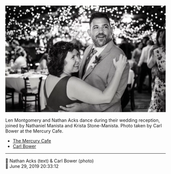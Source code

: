 ![Len Montgomery and Nathan Acks during their “first dance”](assets/0eec8564473b04e70b7ee23e9d0a7894.webp)

Len Montgomery and Nathan Acks dance during their wedding reception, joined by Nathaniel Manista and Krista Stone-Manista. Photo taken by Carl Bower at the Mercury Cafe.

* [The Mercury Cafe](http://mercurycafe.com)
* [Carl Bower](https://carlbowerphotos.com)

- - - -

<span aria-hidden="true">👥</span> Nathan Acks (text) & Carl Bower (photo)  
<span aria-hidden="true">📅</span> June 29, 2019 20:33:12
